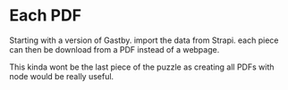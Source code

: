 # Each PDF

Starting with a version of Gastby.
import the data from Strapi.
each piece can then be download from a PDF instead of a webpage.

This kinda wont be the last piece of the puzzle as creating all PDFs with node would be really useful.
